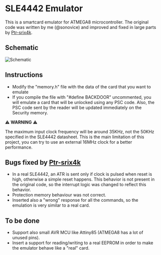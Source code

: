 # SLE4442 Emulator
This is a smartcard emulator for ATMEGA8 microcontroller. The original code was written by me (@sonovice) and improved and fixed in large parts by [Ptr-srix4k](https://github.com/Ptr-srix4k).

## Schematic
![Schematic](https://i.imgur.com/YaTSVsc.png)

## Instructions
- Modify the "memory.h" file with the data of the card that you want to emulate
- If you compile the file with "#define BACKDOOR" uncommented, you will emulate a card that will be unlocked using any PSC code. Also, the PSC code sent by the reader will be updated immediately on the Security memory.  

⚠️ **WARNING** ⚠️

The maximum input clock frequency will be around 35KHz, not the 50KHz specified in the SLE4442 datasheet. This is the main limitation of this project, you can try to use an external 16MHz clock for a better performance.

## Bugs fixed by [Ptr-srix4k](https://github.com/Ptr-srix4k)
- In a real SLE4442, an ATR is sent only if clock is pulsed when reset is high, otherwise a simple reset happens. This behavior is not present in the original code, so the interrupt logic was changed to reflect this behavior.
- Protection memory behaviour was not correct.
- Inserted also a "wrong" response for all the commands, so the emulation is very similar to a real card.

## To be done
- Support also small AVR MCU like Attiny85 (ATMEGA8 has a lot of unused pins).
- Insert a support for reading/writing to a real EEPROM in order to make the emulator behave like a "real" card.
